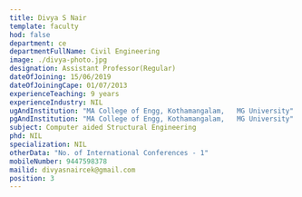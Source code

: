 ```yaml
---
title: Divya S Nair
template: faculty
hod: false
department: ce
departmentFullName: Civil Engineering
image: ./divya-photo.jpg
designation: Assistant Professor(Regular)
dateOfJoining: 15/06/2019
dateOfJoiningCape: 01/07/2013
experienceTeaching: 9 years
experienceIndustry: NIL
ugAndInstitution: "MA College of Engg, Kothamangalam,   MG University"
pgAndInstitution: "MA College of Engg, Kothamangalam,   MG University"
subject: Computer aided Structural Engineering
phd: NIL
specialization: NIL
otherData: "No. of International Conferences - 1"
mobileNumber: 9447598378
mailid: divyasnaircek@gmail.com
position: 3
---
```

